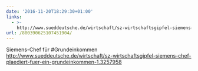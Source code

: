 ```yaml
---
date: '2016-11-20T18:29:30+01:00'
links:
  - >-
    http://www.sueddeutsche.de/wirtschaft/sz-wirtschaftsgipfel-siemens-chef-plaediert-fuer-ein-grundeinkommen-1.3257958
url: /800390625107451904/
---
```

Siemens-Chef für #Grundeinkommen http://www.sueddeutsche.de/wirtschaft/sz-wirtschaftsgipfel-siemens-chef-plaediert-fuer-ein-grundeinkommen-1.3257958
